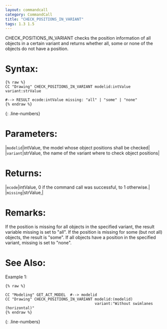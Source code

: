 ```yaml
---
layout: commandcall
category: CommandCall
title: "CHECK_POSITIONS_IN_VARIANT"
tags: 1.3 1.5
---
```


CHECK_POSITIONS_IN_VARIANT checks the position information of all objects in a certain variant and returns whether all, some or none of the objects do not have a position.

# Syntax:  

```adoscript
{% raw %}
CC "Drawing" CHECK_POSITIONS_IN_VARIANT	modelid:intValue variant:strValue

#--> RESULT ecode:intValue missing: "all" | "some" | "none"
{% endraw %}
```
{: .line-numbers}

# Parameters:  

|`modelid`|intValue, the model whose object positions shall be checked|
|`variant`|strValue, the name of the variant where to check object positions|

# Returns:  

|`ecode`|intValue, 0 if the command call was successful, to 1 otherwise.|
|`missing`|strValue,|

# Remarks:

If the position is missing for all objects in the specified variant, the result variable missing is set to "all". If the position is missing for some (but not all) objects, the result is "some". If all objects have a position in the specified variant, missing is set to "none".

# See Also:  



Example 1:

```adoscript
{% raw %}

CC "Modeling" GET_ACT_MODEL  #--> modelid
CC "Drawing" CHECK_POSITIONS_IN_VARIANT modelid:(modelid) 
										variant:"Without swimlanes (horizontal)"
{% endraw %}
```
{: .line-numbers}

